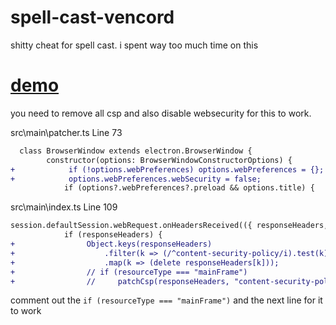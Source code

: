 # spell-cast-vencord

shitty cheat for spell cast. i spent way too much time on this

# [demo](https://www.youtube.com/watch?v=9S24Pyffes4)

you need to remove all csp and also disable websecurity for this to work.

src\main\patcher.ts Line 73

```diff
  class BrowserWindow extends electron.BrowserWindow {
        constructor(options: BrowserWindowConstructorOptions) {
+            if (!options.webPreferences) options.webPreferences = {};
+            options.webPreferences.webSecurity = false;
            if (options?.webPreferences?.preload && options.title) {
```

src\main\index.ts Line 109

```diff
session.defaultSession.webRequest.onHeadersReceived(({ responseHeaders, resourceType }, cb) => {
            if (responseHeaders) {
+                Object.keys(responseHeaders)
+                    .filter(k => (/^content-security-policy/i).test(k))
+                    .map(k => (delete responseHeaders[k]));
+                // if (resourceType === "mainFrame")
+                //     patchCsp(responseHeaders, "content-security-policy");
```

comment out the `if (resourceType === "mainFrame")` and the next line for it to work
